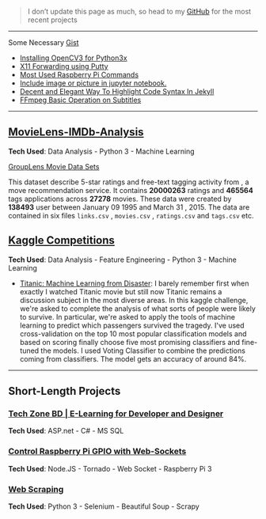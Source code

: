 
> I don’t update this page as much, so head to my [GitHub](https://github.com/iphton) for the most recent projects

---

Some Necessary [Gist](https://gist.github.com/iphton) 
- [Installing OpenCV3 for Python3x](https://gist.github.com/iphton/4af8e9a3accfdcf2511ee4ced26a1d77)
- [X11 Forwarding using Putty](https://gist.github.com/iphton/5f2d7e8b50d0e94341c745cb659a37b0)
- [Most Used Raspberry Pi Commands](https://gist.github.com/iphton/92c29a45ffdd73b0e327301840e9b3b3)
- [Include image or picture in jupyter notebook.](https://gist.github.com/iphton/794c466af5bbaa5c831edff39c6b2b87)
- [Decent and Elegant Way To Highlight Code Syntax In Jekyll](https://gist.github.com/iphton/d4e607bfd4759f02ae6f68bd33fbca34)
- [FFmpeg Basic Operation on Subtitles](https://gist.github.com/iphton/7d5511941970e8b448453980f47f9ec3)

---


## [MovieLens-IMDb-Analysis](https://github.com/iphton/MovieLens-IMDB-Analysis)
**Tech Used**: Data Analysis - Python 3 - Machine Learning

[GroupLens Movie Data Sets](http://grouplens.org/datasets/)

This dataset describe 5-star ratings and free-text tagging activity from , a move recommendation service. It contains **20000263** ratings and **465564** tags applications across **27278** movies. These data were created by **138493** user between January 09 1995 and March 31 , 2015. The data are contained in six files `links.csv` , `movies.csv` , `ratings.csv` and `tags.csv` etc.


## [Kaggle Competitions](https://github.com/iphton/Kaggle-Competition)
**Tech Used**: Data Analysis - Feature Engineering - Python 3 - Machine Learning

- [Titanic: Machine Learning from Disaster](http://nbviewer.jupyter.org/github/iphton/Kaggle-Competition/blob/gh-pages/Titanic%20Competition/Notebook/Predict%20survival%20on%20the%20Titanic.ipynb#5-bullet): I barely remember first when exactly I watched Titanic movie but still now Titanic remains a discussion subject in the most diverse areas. In this kaggle challenge, we're asked to complete the analysis of what sorts of people were likely to survive. In particular, we're asked to apply the tools of machine learning to predict which passengers survived the tragedy. I've used cross-validation on the top 10 most popular classification models and based on scoring finally choose five most promising classifiers and fine-tuned the models. I used Voting Classifier to combine the predictions coming from classifiers. The model gets an accuracy of around 84%. 

---

## Short-Length Projects

### [Tech Zone BD | E-Learning for Developer and Designer](https://github.com/iphton/Tech-Zone)
**Tech Used**: ASP.net - C# - MS SQL

### [Control Raspberry Pi GPIO with Web-Sockets](https://github.com/iphton/Raspberry-Pi-WebSocket)
**Tech Used**: Node.JS - Tornado - Web Socket - Raspberry Pi 3

### [Web Scraping](https://github.com/iphton/Data-Scraping)
**Tech Used**: Python 3 - Selenium - Beautiful Soup - Scrapy

